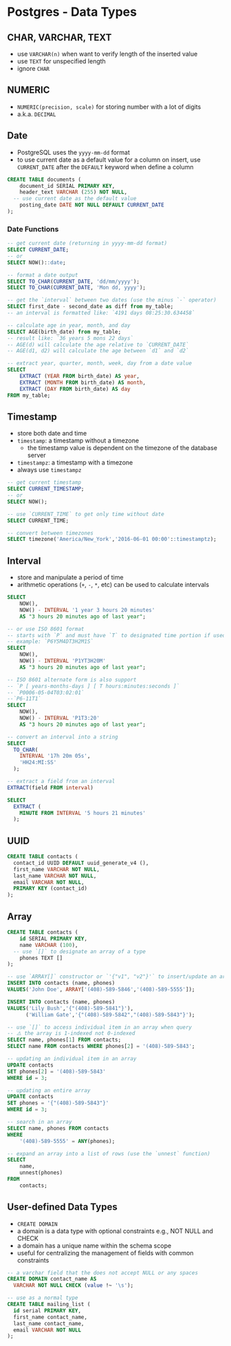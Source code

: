 # Postgres - Data Types

## CHAR, VARCHAR, TEXT

- use `VARCHAR(n)` when want to verify length of the inserted value
- use `TEXT` for unspecified length
- ignore `CHAR`

## NUMERIC

- `NUMERIC(precision, scale)` for storing number with a lot of digits
- a.k.a. `DECIMAL`

## Date

- PostgreSQL uses the `yyyy-mm-dd` format
- to use current date as a default value for a column on insert, use `CURRENT_DATE` after the `DEFAULT` keyword when define a column

```sql
CREATE TABLE documents (
	document_id SERIAL PRIMARY KEY,
	header_text VARCHAR (255) NOT NULL,
  -- use current date as the default value
	posting_date DATE NOT NULL DEFAULT CURRENT_DATE
);
```

### Date Functions

```sql
-- get current date (returning in yyyy-mm-dd format)
SELECT CURRENT_DATE;
-- or
SELECT NOW()::date;

-- format a date output
SELECT TO_CHAR(CURRENT_DATE, 'dd/mm/yyyy');
SELECT TO_CHAR(CURRENT_DATE, 'Mon dd, yyyy');

-- get the `interval` between two dates (use the minus `-` operator)
SELECT first_date - second_date as diff from my_table;
-- an interval is formatted like: `4191 days 08:25:30.634458`

-- calculate age in year, month, and day
SELECT AGE(birth_date) from my_table;
-- result like: `36 years 5 mons 22 days`
-- AGE(d) will calculate the age relative to `CURRENT_DATE`
-- AGE(d1, d2) will calculate the age between `d1` and `d2`

-- extract year, quarter, month, week, day from a date value
SELECT
	EXTRACT (YEAR FROM birth_date) AS year,
	EXTRACT (MONTH FROM birth_date) AS month,
	EXTRACT (DAY FROM birth_date) AS day
FROM my_table;
```

## Timestamp

- store both date and time
- `timestamp`: a timestamp without a timezone
  - the timestamp value is dependent on the timezone of the database server
- `timestampz`: a timestamp with a timezone
- always use `timestampz`

```sql
-- get current timestamp
SELECT CURRENT_TIMESTAMP;
-- or
SELECT NOW();

-- use `CURRENT_TIME` to get only time without date
SELECT CURRENT_TIME;

-- convert between timezones
SELECT timezone('America/New_York','2016-06-01 00:00'::timestamptz);
```

## Interval

- store and manipulate a period of time
- arithmetic operations (`+`, `-`, `*`, etc) can be used to calculate intervals

```sql
SELECT
	NOW(),
	NOW() - INTERVAL '1 year 3 hours 20 minutes' 
    AS "3 hours 20 minutes ago of last year";

-- or use ISO 8601 format
-- starts with `P` and must have `T` to designated time portion if used
-- example: `P6Y5M4DT3H2M1S`
SELECT
	NOW(),
	NOW() - INTERVAL 'P1YT3H20M'
    AS "3 hours 20 minutes ago of last year";

-- ISO 8601 alternate form is also support
-- `P [ years-months-days ] [ T hours:minutes:seconds ]`
-- `P0006-05-04T03:02:01`
--`P6-11T1`
SELECT
	NOW(),
	NOW() - INTERVAL 'P1T3:20'
    AS "3 hours 20 minutes ago of last year";

-- convert an interval into a string
SELECT
  TO_CHAR(
    INTERVAL '17h 20m 05s',
    'HH24:MI:SS'
  );

-- extract a field from an interval
EXTRACT(field FROM interval)

SELECT
  EXTRACT (
    MINUTE FROM INTERVAL '5 hours 21 minutes'
  );
```

## UUID

```sql
CREATE TABLE contacts (
  contact_id UUID DEFAULT uuid_generate_v4 (),
  first_name VARCHAR NOT NULL,
  last_name VARCHAR NOT NULL,
  email VARCHAR NOT NULL,
  PRIMARY KEY (contact_id)
);
```

## Array

```sql
CREATE TABLE contacts (
	id SERIAL PRIMARY KEY,
	name VARCHAR (100),
  -- use `[]` to designate an array of a type
	phones TEXT []
);

-- use `ARRAY[]` constructor or `'{"v1", "v2"}'` to insert/update an array value
INSERT INTO contacts (name, phones)
VALUES('John Doe', ARRAY['(408)-589-5846','(408)-589-5555']);

INSERT INTO contacts (name, phones)
VALUES('Lily Bush','{"(408)-589-5841"}'),
      ('William Gate','{"(408)-589-5842","(408)-589-5843"}');

-- use `[]` to access individual item in an array when query
-- ⚠️ the array is 1-indexed not 0-indexed
SELECT name, phones[1] FROM contacts;
SELECT name FROM contacts WHERE phones[2] = '(408)-589-5843';

-- updating an individual item in an array
UPDATE contacts
SET phones[2] = '(408)-589-5843'
WHERE id = 3;

-- updating an entire array
UPDATE contacts
SET phones = '{"(408)-589-5843"}'
WHERE id = 3;

-- search in an array
SELECT name, phones FROM contacts
WHERE
	'(408)-589-5555' = ANY(phones);

-- expand an array into a list of rows (use the `unnest` function)
SELECT
	name,
	unnest(phones)
FROM
	contacts;
```

## User-defined Data Types

- `CREATE DOMAIN`
- a domain is a data type with optional constraints e.g., NOT NULL and CHECK
- a domain has a unique name within the schema scope
- useful for centralizing the management of fields with common constraints

```sql
-- a varchar field that the does not accept NULL or any spaces
CREATE DOMAIN contact_name AS
  VARCHAR NOT NULL CHECK (value !~ '\s');

-- use as a normal type
CREATE TABLE mailing_list (
  id serial PRIMARY KEY,
  first_name contact_name,
  last_name contact_name,
  email VARCHAR NOT NULL
);
```
